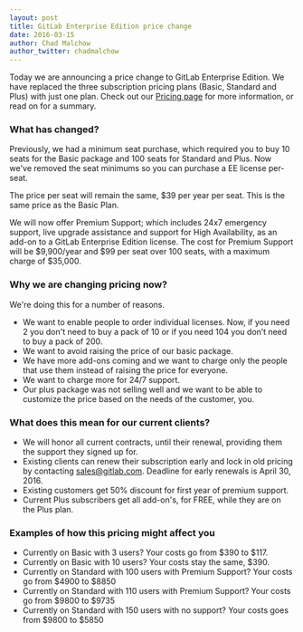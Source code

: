 ```yaml
---
layout: post
title: GitLab Enterprise Edition price change
date: 2016-03-15
author: Chad Malchow
author_twitter: chadmalchow
---
```


Today we are announcing a price change to GitLab Enterprise Edition.
We have replaced the three subscription pricing plans (Basic, Standard and Plus)
with just one plan.
Check out our [Pricing page][pricing] for more information, or read on for a summary.

<!--more-->

### What has changed?

Previously, we had a minimum seat purchase, which required you to buy
10 seats for the Basic package and 100 seats for Standard and Plus.
Now we've removed the seat minimums so you can purchase a EE license per-seat.

The price per seat will remain the same, $39 per year per seat.
This is the same price as the Basic Plan.  

We will now offer Premium Support; which includes 24x7 emergency support,
live upgrade assistance and support for High Availability, as an add-on to a
GitLab Enterprise Edition license.
The cost for Premium Support will be $9,900/year and $99 per seat over 100 seats,
with a maximum charge of $35,000.

### Why we are changing pricing now?

We're doing this for a number of reasons.

- We want to enable people to order individual licenses. Now, if you need 2
you don't need to buy a pack of 10 or if you need 104 you don’t need to buy a pack of 200.
- We want to avoid raising the price of our basic package.
- We have more add-ons coming and we want to charge only the people that use
them instead of raising the price for everyone.
- We want to charge more for 24/7 support.
- Our plus package was not selling well and we want to be able to customize
the price based on the needs of the customer, you.

### What does this mean for our current clients?

- We will honor all current contracts, until their renewal, providing them the support they signed up for.
- Existing clients can renew their subscription early and lock in old
pricing by contacting sales@gitlab.com.
Deadline for early renewals is April 30, 2016.
- Existing customers get 50% discount for first year of premium support.
- Current Plus subscribers get all add-on's, for FREE, while they are on the Plus plan.

### Examples of how this pricing might affect you

- Currently on Basic with 3 users? Your costs go from $390 to $117.
- Currently on Basic with 10 users? Your costs stay the same, $390.
- Currently on Standard with 100 users with Premium Support? Your costs go from $4900 to $8850
- Currently on Standard with 110 users with Premium Support? Your costs go from $9800 to $9735
- Currently on Standard with 150 users with no support? Your costs goes from $9800 to $5850


[pricing]: https://about.gitlab.com/pricing/

